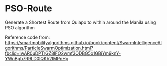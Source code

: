 # PSO-Route
  Generate a Shortest Route from Quiapo to within around the Manila using PSO algorithm

Reference code from: https://smartmobilityalgorithms.github.io/book/content/SwarmIntelligenceAlgorithms/ParticleSwarmOptimization.html?fbclid=IwAR0uDPTrGZ8lFO2wmf3ODBG5o1GBiYm9knY-YWnBgb7R9LD0lQKh2IMPnHg

